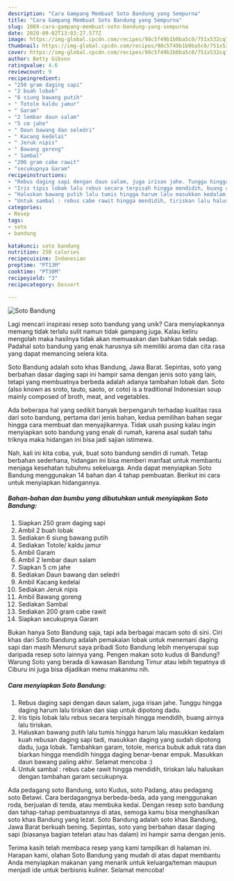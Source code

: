 ```yaml
---
description: "Cara Gampang Membuat Soto Bandung yang Sempurna"
title: "Cara Gampang Membuat Soto Bandung yang Sempurna"
slug: 1089-cara-gampang-membuat-soto-bandung-yang-sempurna
date: 2020-09-02T13:03:27.577Z
image: https://img-global.cpcdn.com/recipes/98c5f49b1b0ba5c0/751x532cq70/soto-bandung-foto-resep-utama.jpg
thumbnail: https://img-global.cpcdn.com/recipes/98c5f49b1b0ba5c0/751x532cq70/soto-bandung-foto-resep-utama.jpg
cover: https://img-global.cpcdn.com/recipes/98c5f49b1b0ba5c0/751x532cq70/soto-bandung-foto-resep-utama.jpg
author: Betty Gibson
ratingvalue: 4.6
reviewcount: 9
recipeingredient:
- "250 gram daging sapi"
- "2 buah lobak"
- "6 siung bawang putih"
- " Totole kaldu jamur"
- " Garam"
- "2 lembar daun salam"
- "5 cm jahe"
- " Daun bawang dan seledri"
- " Kacang kedelai"
- " Jeruk nipis"
- " Bawang goreng"
- " Sambal"
- "200 gram cabe rawit"
- "secukupnya Garam"
recipeinstructions:
- "Rebus daging sapi dengan daun salam, juga irisan jahe. Tunggu hingga daging harum lalu tiriskan dan siap untuk dipotong dadu."
- "Iris tipis lobak lalu rebus secara terpisah hingga mendidih, buang airnya lalu tiriskan."
- "Haluskan bawang putih lalu tumis hingga harum lalu masukkan kedalam kuah rebusan daging sapi tadi, masukkan daging yang sudah dipotong dadu, juga lobak. Tambahkan garam, totole, merica bubuk aduk rata dan biarkan hingga mendidih hingga daging benar-benar empuk. Masukkan daun bawang paling akhir. Selamat mencoba :)"
- "Untuk sambal : rebus cabe rawit hingga mendidih, tiriskan lalu haluskan dengan tambahan garam secukupnya."
categories:
- Resep
tags:
- soto
- bandung

katakunci: soto bandung 
nutrition: 250 calories
recipecuisine: Indonesian
preptime: "PT13M"
cooktime: "PT30M"
recipeyield: "3"
recipecategory: Dessert

---
```



![Soto Bandung](https://img-global.cpcdn.com/recipes/98c5f49b1b0ba5c0/751x532cq70/soto-bandung-foto-resep-utama.jpg)

Lagi mencari inspirasi resep soto bandung yang unik? Cara menyiapkannya memang tidak terlalu sulit namun tidak gampang juga. Kalau keliru mengolah maka hasilnya tidak akan memuaskan dan bahkan tidak sedap. Padahal soto bandung yang enak harusnya sih memiliki aroma dan cita rasa yang dapat memancing selera kita.

Soto Bandung adalah soto khas Bandung, Jawa Barat. Sepintas, soto yang berbahan dasar daging sapi ini hampir sama dengan jenis soto yang lain, tetapi yang membuatnya berbeda adalah adanya tambahan lobak dan. Soto (also known as sroto, tauto, saoto, or coto) is a traditional Indonesian soup mainly composed of broth, meat, and vegetables.

Ada beberapa hal yang sedikit banyak berpengaruh terhadap kualitas rasa dari soto bandung, pertama dari jenis bahan, kedua pemilihan bahan segar hingga cara membuat dan menyajikannya. Tidak usah pusing kalau ingin menyiapkan soto bandung yang enak di rumah, karena asal sudah tahu triknya maka hidangan ini bisa jadi sajian istimewa.


Nah, kali ini kita coba, yuk, buat soto bandung sendiri di rumah. Tetap berbahan sederhana, hidangan ini bisa memberi manfaat untuk membantu menjaga kesehatan tubuhmu sekeluarga. Anda dapat menyiapkan Soto Bandung menggunakan 14 bahan dan 4 tahap pembuatan. Berikut ini cara untuk menyiapkan hidangannya.

<!--inarticleads1-->

##### Bahan-bahan dan bumbu yang dibutuhkan untuk menyiapkan Soto Bandung:

1. Siapkan 250 gram daging sapi
1. Ambil 2 buah lobak
1. Sediakan 6 siung bawang putih
1. Sediakan  Totole/ kaldu jamur
1. Ambil  Garam
1. Ambil 2 lembar daun salam
1. Siapkan 5 cm jahe
1. Sediakan  Daun bawang dan seledri
1. Ambil  Kacang kedelai
1. Sediakan  Jeruk nipis
1. Ambil  Bawang goreng
1. Sediakan  Sambal
1. Sediakan 200 gram cabe rawit
1. Siapkan secukupnya Garam


Bukan hanya Soto Bandung saja, tapi ada berbagai macam soto di sini. Ciri khas dari Soto Bandung adalah pemakaian lobak untuk menemani daging sapi dan masih Menurut saya pribadi Soto Bandung lebih menyerupai sup daripada resep soto lainnya yang. Pengen makan soto kudus di Bandung? Warung Soto yang berada di kawasan Bandung Timur atau lebih tepatnya di Ciburu ini juga bisa dijadikan menu makanmu nih. 

<!--inarticleads2-->

##### Cara menyiapkan Soto Bandung:

1. Rebus daging sapi dengan daun salam, juga irisan jahe. Tunggu hingga daging harum lalu tiriskan dan siap untuk dipotong dadu.
1. Iris tipis lobak lalu rebus secara terpisah hingga mendidih, buang airnya lalu tiriskan.
1. Haluskan bawang putih lalu tumis hingga harum lalu masukkan kedalam kuah rebusan daging sapi tadi, masukkan daging yang sudah dipotong dadu, juga lobak. Tambahkan garam, totole, merica bubuk aduk rata dan biarkan hingga mendidih hingga daging benar-benar empuk. Masukkan daun bawang paling akhir. Selamat mencoba :)
1. Untuk sambal : rebus cabe rawit hingga mendidih, tiriskan lalu haluskan dengan tambahan garam secukupnya.


Ada pedagang soto Bandung, soto Kudus, soto Padang, atau pedagang soto Betawi. Cara berdagangnya berbeda-beda, ada yang menggunakan roda, berjualan di tenda, atau membuka kedai. Dengan resep soto bandung dan tahap-tahap pembuatannya di atas, semoga kamu bisa menghasilkan soto khas Bandung yang lezat. Soto Bandung adalah soto khas Bandung, Jawa Barat berkuah bening. Sepintas, soto yang berbahan dasar daging sapi (biasanya bagian tetelan atau has dalam) ini hampir sama dengan jenis. 

Terima kasih telah membaca resep yang kami tampilkan di halaman ini. Harapan kami, olahan Soto Bandung yang mudah di atas dapat membantu Anda menyiapkan makanan yang menarik untuk keluarga/teman maupun menjadi ide untuk berbisnis kuliner. Selamat mencoba!
